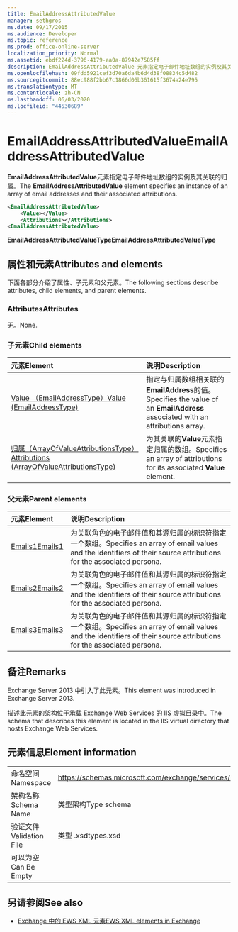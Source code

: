 ```yaml
---
title: EmailAddressAttributedValue
manager: sethgros
ms.date: 09/17/2015
ms.audience: Developer
ms.topic: reference
ms.prod: office-online-server
localization_priority: Normal
ms.assetid: ebdf224d-3796-4179-aa0a-87942e7585ff
description: EmailAddressAttributedValue 元素指定电子邮件地址数组的实例及其关联的归属。
ms.openlocfilehash: 09fdd5921cef3d70a6da4b6d4d38f08834c5d482
ms.sourcegitcommit: 88ec988f2bb67c1866d06b361615f3674a24e795
ms.translationtype: MT
ms.contentlocale: zh-CN
ms.lasthandoff: 06/03/2020
ms.locfileid: "44530689"
---
```

# <a name="emailaddressattributedvalue"></a><span data-ttu-id="d50f2-103">EmailAddressAttributedValue</span><span class="sxs-lookup"><span data-stu-id="d50f2-103">EmailAddressAttributedValue</span></span>

<span data-ttu-id="d50f2-104">**EmailAddressAttributedValue**元素指定电子邮件地址数组的实例及其关联的归属。</span><span class="sxs-lookup"><span data-stu-id="d50f2-104">The **EmailAddressAttributedValue** element specifies an instance of an array of email addresses and their associated attributions.</span></span> 
  
```XML
<EmailAddressAttributedValue>
    <Value></Value>
    <Attributions></Attributions>
<EmailAddressAttributedValue>
```

 <span data-ttu-id="d50f2-105">**EmailAddressAttributedValueType**</span><span class="sxs-lookup"><span data-stu-id="d50f2-105">**EmailAddressAttributedValueType**</span></span>
## <a name="attributes-and-elements"></a><span data-ttu-id="d50f2-106">属性和元素</span><span class="sxs-lookup"><span data-stu-id="d50f2-106">Attributes and elements</span></span>

<span data-ttu-id="d50f2-107">下面各部分介绍了属性、子元素和父元素。</span><span class="sxs-lookup"><span data-stu-id="d50f2-107">The following sections describe attributes, child elements, and parent elements.</span></span>
  
### <a name="attributes"></a><span data-ttu-id="d50f2-108">Attributes</span><span class="sxs-lookup"><span data-stu-id="d50f2-108">Attributes</span></span>

<span data-ttu-id="d50f2-109">无。</span><span class="sxs-lookup"><span data-stu-id="d50f2-109">None.</span></span>
  
### <a name="child-elements"></a><span data-ttu-id="d50f2-110">子元素</span><span class="sxs-lookup"><span data-stu-id="d50f2-110">Child elements</span></span>

|<span data-ttu-id="d50f2-111">**元素**</span><span class="sxs-lookup"><span data-stu-id="d50f2-111">**Element**</span></span>|<span data-ttu-id="d50f2-112">**说明**</span><span class="sxs-lookup"><span data-stu-id="d50f2-112">**Description**</span></span>|
|:-----|:-----|
|[<span data-ttu-id="d50f2-113">Value （EmailAddressType）</span><span class="sxs-lookup"><span data-stu-id="d50f2-113">Value (EmailAddressType)</span></span>](value-emailaddresstype.md) <br/> |<span data-ttu-id="d50f2-114">指定与归属数组相关联的**EmailAddress**的值。</span><span class="sxs-lookup"><span data-stu-id="d50f2-114">Specifies the value of an **EmailAddress** associated with an attributions array.</span></span>  <br/> |
|[<span data-ttu-id="d50f2-115">归属（ArrayOfValueAttributionsType）</span><span class="sxs-lookup"><span data-stu-id="d50f2-115">Attributions (ArrayOfValueAttributionsType)</span></span>](attributions-arrayofvalueattributionstype.md) <br/> |<span data-ttu-id="d50f2-116">为其关联的**Value**元素指定归属的数组。</span><span class="sxs-lookup"><span data-stu-id="d50f2-116">Specifies an array of attributions for its associated **Value** element.</span></span>  <br/> |
   
### <a name="parent-elements"></a><span data-ttu-id="d50f2-117">父元素</span><span class="sxs-lookup"><span data-stu-id="d50f2-117">Parent elements</span></span>

|<span data-ttu-id="d50f2-118">**元素**</span><span class="sxs-lookup"><span data-stu-id="d50f2-118">**Element**</span></span>|<span data-ttu-id="d50f2-119">**说明**</span><span class="sxs-lookup"><span data-stu-id="d50f2-119">**Description**</span></span>|
|:-----|:-----|
|[<span data-ttu-id="d50f2-120">Emails1</span><span class="sxs-lookup"><span data-stu-id="d50f2-120">Emails1</span></span>](emails1.md) <br/> |<span data-ttu-id="d50f2-121">为关联角色的电子邮件值和其源归属的标识符指定一个数组。</span><span class="sxs-lookup"><span data-stu-id="d50f2-121">Specifies an array of email values and the identifiers of their source attributions for the associated persona.</span></span>  <br/> |
|[<span data-ttu-id="d50f2-122">Emails2</span><span class="sxs-lookup"><span data-stu-id="d50f2-122">Emails2</span></span>](emails2.md) <br/> |<span data-ttu-id="d50f2-123">为关联角色的电子邮件值和其源归属的标识符指定一个数组。</span><span class="sxs-lookup"><span data-stu-id="d50f2-123">Specifies an array of email values and the identifiers of their source attributions for the associated persona.</span></span>  <br/> |
|[<span data-ttu-id="d50f2-124">Emails3</span><span class="sxs-lookup"><span data-stu-id="d50f2-124">Emails3</span></span>](emails3.md) <br/> |<span data-ttu-id="d50f2-125">为关联角色的电子邮件值和其源归属的标识符指定一个数组。</span><span class="sxs-lookup"><span data-stu-id="d50f2-125">Specifies an array of email values and the identifiers of their source attributions for the associated persona.</span></span>  <br/> |
   
## <a name="remarks"></a><span data-ttu-id="d50f2-126">备注</span><span class="sxs-lookup"><span data-stu-id="d50f2-126">Remarks</span></span>

<span data-ttu-id="d50f2-127">Exchange Server 2013 中引入了此元素。</span><span class="sxs-lookup"><span data-stu-id="d50f2-127">This element was introduced in Exchange Server 2013.</span></span>
  
<span data-ttu-id="d50f2-128">描述此元素的架构位于承载 Exchange Web Services 的 IIS 虚拟目录中。</span><span class="sxs-lookup"><span data-stu-id="d50f2-128">The schema that describes this element is located in the IIS virtual directory that hosts Exchange Web Services.</span></span>
  
## <a name="element-information"></a><span data-ttu-id="d50f2-129">元素信息</span><span class="sxs-lookup"><span data-stu-id="d50f2-129">Element information</span></span>

|||
|:-----|:-----|
|<span data-ttu-id="d50f2-130">命名空间</span><span class="sxs-lookup"><span data-stu-id="d50f2-130">Namespace</span></span>  <br/> |https://schemas.microsoft.com/exchange/services/2006/types  <br/> |
|<span data-ttu-id="d50f2-131">架构名称</span><span class="sxs-lookup"><span data-stu-id="d50f2-131">Schema Name</span></span>  <br/> |<span data-ttu-id="d50f2-132">类型架构</span><span class="sxs-lookup"><span data-stu-id="d50f2-132">Type schema</span></span>  <br/> |
|<span data-ttu-id="d50f2-133">验证文件</span><span class="sxs-lookup"><span data-stu-id="d50f2-133">Validation File</span></span>  <br/> |<span data-ttu-id="d50f2-134">类型 .xsd</span><span class="sxs-lookup"><span data-stu-id="d50f2-134">types.xsd</span></span>  <br/> |
|<span data-ttu-id="d50f2-135">可以为空</span><span class="sxs-lookup"><span data-stu-id="d50f2-135">Can Be Empty</span></span>  <br/> ||
   
## <a name="see-also"></a><span data-ttu-id="d50f2-136">另请参阅</span><span class="sxs-lookup"><span data-stu-id="d50f2-136">See also</span></span>



- [<span data-ttu-id="d50f2-137">Exchange 中的 EWS XML 元素</span><span class="sxs-lookup"><span data-stu-id="d50f2-137">EWS XML elements in Exchange</span></span>](ews-xml-elements-in-exchange.md)

